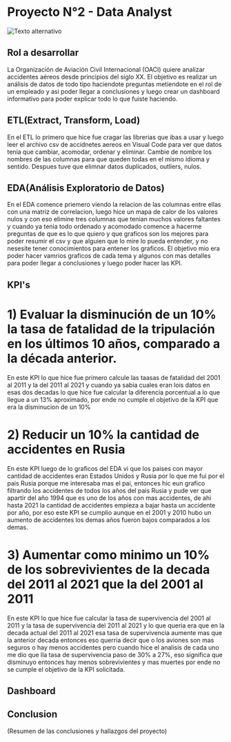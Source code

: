 # Proyecto N°2 - Data Analyst
![Texto alternativo](https://2.bp.blogspot.com/_K-TXLQR7DhQ/TD_Zo3BFBjI/AAAAAAAACsI/TvFGPEGiUSU/s1600/planecrash700.jpg)


## Rol a desarrollar

La Organización de Aviación Civil Internacional (OACI) quiere analizar accidentes aéreos desde principios del siglo XX. El objetivo es realizar un análisis de datos de todo tipo haciendote preguntas metiendote en el rol de un empleado y asi poder llegar a conclusiones y luego crear un dashboard informativo para poder explicar todo lo que fuiste haciendo.


## ETL(Extract, Transform, Load)

En el ETL lo primero que hice fue cragar las librerias que ibas a usar y luego leer el archivo csv de accidnetes aereos en Visual Code para ver que datos tenia que cambiar, acomodar, ordenar y eliminar. Cambie de nombre los nombres de las columnas para que queden todas en el mismo idioma y sentido. Despues tuve que elimnar datos duplicados, outliers, nulos.

## EDA(Análisis Exploratorio de Datos)

En el EDA comence priemero viendo la relacion de las columnas entre ellas con una matriz de correlacion, luego hice un mapa de calor de los valores nulos y con eso elimine tres columnas que tenian muchos valores faltantes y cuando ya tenia todo ordenado y acomodado comence a hacerme preguntas de que es lo que quiero y que graficos son los mejores para poder resumir el csv y que alguien que lo mire lo pueda entender, y no nesesite tener conocimientos para entener los graficos. 
El objetivo mio era poder hacer vamrios graficos de cada tema y algunos con mas detalles para poder llegar a conclusiones y luego poder hacer las KPI.

## KPI's

# 1) Evaluar la disminución de un 10% la tasa de fatalidad de la tripulación en los últimos 10 años, comparado a la década anterior.
En este KPI lo que hice fue primero calcule las taasas de fatalidad del 2001 al 2011 y la del 2011 al 2021 y cuando ya sabia cuales eran lois datos en esas dos decadas lo que hice fue calcular la diferencia porcentual a lo que llegue a un 13% aproximado, por ende no cumple el objetivo de la KPI que era la disminucion de un 10%
# 2) Reducir un 10% la cantidad de accidentes en Rusia
En este KPI luego de lo graficos del EDA vi que los paises con mayor cantidad de accidentes eran Estados Unidos y Rusia por lo que me fui por el pais Rusia porque me interesaba mas el pai, entonces hic eun grafico filtrando los accidentes de todos los años del pais Rusia y pude ver que apartir del año 1994 que es uno de los años con mas accidentes, de ahi hasta 2021 la cantidad de accidentes empieza a bajar hasta un accidente por año, por eso este KPI se cumplio aunque en el 2001 y 2010 hubo un aumento de accidentes los demas años fueron bajos comparados a los demas.
# 3) Aumentar como minimo un 10% de los sobrevivientes de la decada del 2011 al 2021 que la del 2001 al 2011
En este KPI lo que hice fue calcular la tasa de supervivencia del 2001 al 2011 y la tasa de supervivencia del 2011 al 2021 y lo que queria era que en la decada actual del 2011 al 2021 esa tasa de supervivencia aumente mas que la anterior decada entonces eso querria decir que o los aviones son mas seguros o hay menos accidentes pero cuando hice el analisis de cada uno me dio que lla tasa de supervivencia paso de 30% a 27%, eso significa que disminuyo entonces hay menos sobrevivientes y mas muertes por ende no se cumple el objetivo de la KPI solicitada.

## Dashboard



## Conclusion

(Resumen de las conclusiones y hallazgos del proyecto)

